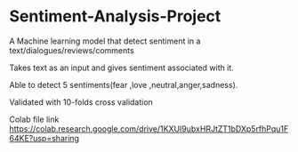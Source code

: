 # Sentiment-Analysis-Project
 A Machine learning model that detect sentiment in a text/dialogues/reviews/comments
 
Takes text as an input and gives sentiment associated with it.

 Able to detect 5 sentiments(fear ,love ,neutral,anger,sadness).

 Validated with 10-folds cross validation

Colab file link https://colab.research.google.com/drive/1KXUI9ubxHRJtZT1bDXp5rfhPqu1F64KE?usp=sharing
